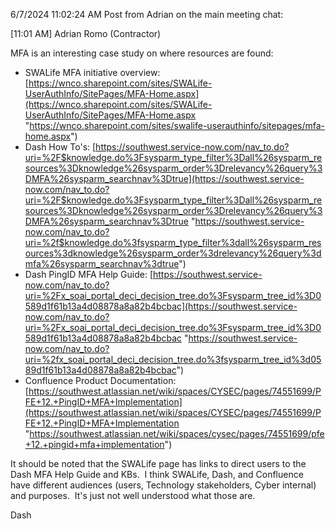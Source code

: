 6/7/2024 11:02:24 AM
Post from Adrian on the main meeting chat:

[11:01 AM] Adrian Romo (Contractor)

MFA is an interesting case study on where resources are found:

- SWALife MFA initiative overview: [https://wnco.sharepoint.com/sites/SWALife-UserAuthInfo/SitePages/MFA-Home.aspx](https://wnco.sharepoint.com/sites/SWALife-UserAuthInfo/SitePages/MFA-Home.aspx "https://wnco.sharepoint.com/sites/swalife-userauthinfo/sitepages/mfa-home.aspx")
- Dash How To's: [https://southwest.service-now.com/nav_to.do?uri=%2F$knowledge.do%3Fsysparm_type_filter%3Dall%26sysparm_resources%3Dknowledge%26sysparm_order%3Drelevancy%26query%3DMFA%26sysparm_searchnav%3Dtrue](https://southwest.service-now.com/nav_to.do?uri=%2F$knowledge.do%3Fsysparm_type_filter%3Dall%26sysparm_resources%3Dknowledge%26sysparm_order%3Drelevancy%26query%3DMFA%26sysparm_searchnav%3Dtrue "https://southwest.service-now.com/nav_to.do?uri=%2f$knowledge.do%3fsysparm_type_filter%3dall%26sysparm_resources%3dknowledge%26sysparm_order%3drelevancy%26query%3dmfa%26sysparm_searchnav%3dtrue")
- Dash PingID MFA Help Guide: [https://southwest.service-now.com/nav_to.do?uri=%2Fx_soai_portal_deci_decision_tree.do%3Fsysparm_tree_id%3D0589d1f61b13a4d08878a8a82b4bcbac](https://southwest.service-now.com/nav_to.do?uri=%2Fx_soai_portal_deci_decision_tree.do%3Fsysparm_tree_id%3D0589d1f61b13a4d08878a8a82b4bcbac "https://southwest.service-now.com/nav_to.do?uri=%2fx_soai_portal_deci_decision_tree.do%3fsysparm_tree_id%3d0589d1f61b13a4d08878a8a82b4bcbac")
- Confluence Product Documentation: [https://southwest.atlassian.net/wiki/spaces/CYSEC/pages/74551699/PFE+12.+PingID+MFA+Implementation](https://southwest.atlassian.net/wiki/spaces/CYSEC/pages/74551699/PFE+12.+PingID+MFA+Implementation "https://southwest.atlassian.net/wiki/spaces/cysec/pages/74551699/pfe+12.+pingid+mfa+implementation")

It should be noted that the SWALife page has links to direct users to the Dash MFA Help Guide and KBs.  I think SWALife, Dash, and Confluence have different audiences (users, Technology stakeholders, Cyber internal) and purposes.  It's just not well understood what those are.    

Dash